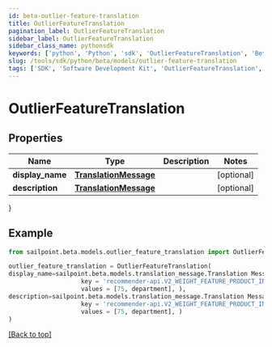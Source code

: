 ```yaml
---
id: beta-outlier-feature-translation
title: OutlierFeatureTranslation
pagination_label: OutlierFeatureTranslation
sidebar_label: OutlierFeatureTranslation
sidebar_class_name: pythonsdk
keywords: ['python', 'Python', 'sdk', 'OutlierFeatureTranslation', 'BetaOutlierFeatureTranslation'] 
slug: /tools/sdk/python/beta/models/outlier-feature-translation
tags: ['SDK', 'Software Development Kit', 'OutlierFeatureTranslation', 'BetaOutlierFeatureTranslation']
---
```


# OutlierFeatureTranslation


## Properties

Name | Type | Description | Notes
------------ | ------------- | ------------- | -------------
**display_name** | [**TranslationMessage**](translation-message) |  | [optional] 
**description** | [**TranslationMessage**](translation-message) |  | [optional] 
}

## Example

```python
from sailpoint.beta.models.outlier_feature_translation import OutlierFeatureTranslation

outlier_feature_translation = OutlierFeatureTranslation(
display_name=sailpoint.beta.models.translation_message.Translation Message(
                    key = 'recommender-api.V2_WEIGHT_FEATURE_PRODUCT_INTERPRETATION_HIGH', 
                    values = [75, department], ),
description=sailpoint.beta.models.translation_message.Translation Message(
                    key = 'recommender-api.V2_WEIGHT_FEATURE_PRODUCT_INTERPRETATION_HIGH', 
                    values = [75, department], )
)

```
[[Back to top]](#) 

